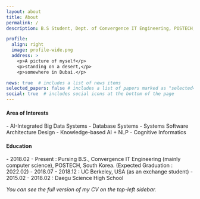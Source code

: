```yaml
---
layout: about
title: About
permalink: /
description: B.S Student, Dept. of Convergence IT Engineering, POSTECH, South Korea 

profile:
  align: right
  image: profile-wide.png
  address: >
    <p>A picture of myself</p>
    <p>standing on a desert,</p>
    <p>somewhere in Dubai.</p>

news: true  # includes a list of news items
selected_papers: false # includes a list of papers marked as "selected={true}"
social: true  # includes social icons at the bottom of the page
---
```


<h4>Area of Interests</h4>
- AI-Integrated Big Data Systems
- Database Systems
- Systems Software Architecture Design
- Knowledge-based AI + NLP
- Cognitive Informatics

<h4>Education</h4>
- 2018.02 - Present : Pursing B.S., Convergence IT Engineering (mainly computer science), POSTECH, South Korea. (Expected Graduation : 2022.02)
- 2018.07 - 2018.12 : UC Berkeley, USA (as an exchange student)
- 2015.02 - 2018.02 : Daegu Science High School

<i>You can see the full version of my CV on the top-left sidebar.</i> 
